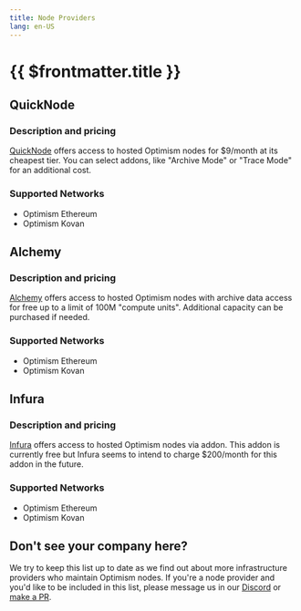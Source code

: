 ```yaml
---
title: Node Providers
lang: en-US
---
```


# {{ $frontmatter.title }}

## QuickNode

### Description and pricing

[QuickNode](https://www.quicknode.com/) offers access to hosted Optimism nodes for $9/month at its cheapest tier.
You can select addons, like "Archive Mode" or "Trace Mode" for an additional cost.

### Supported Networks

- Optimism Ethereum
- Optimism Kovan

## Alchemy

### Description and pricing

[Alchemy](https://www.alchemy.com/) offers access to hosted Optimism nodes with archive data access for free up to a limit of 100M "compute units".
Additional capacity can be purchased if needed.

### Supported Networks

- Optimism Ethereum
- Optimism Kovan

## Infura

### Description and pricing

[Infura](https://infura.io) offers access to hosted Optimism nodes via addon.
This addon is currently free but Infura seems to intend to charge $200/month for this addon in the future.

### Supported Networks

- Optimism Ethereum
- Optimism Kovan

## Don't see your company here?

We try to keep this list up to date as we find out about more infrastructure providers who maintain Optimism nodes.
If you're a node provider and you'd like to be included in this list, please message us in our [Discord](https://discord.com/invite/jrnFEvq) or [make a PR](https://github.com/ethereum-optimism/community-hub/pulls). 

